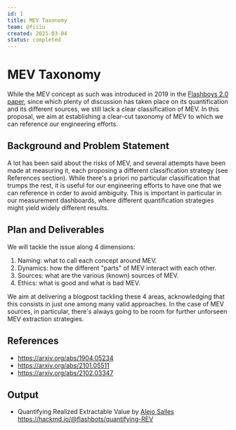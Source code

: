 ```yaml
---
id: 1
title: MEV Taxonomy
team: @fiiiu
created: 2021-03-04
status: completed
---
```


# MEV Taxonomy

While the MEV concept as such was introduced in 2019 in the [Flashboys 2.0 paper](https://arxiv.org/abs/1904.05234), since which plenty of discussion has taken place on its quantification and its different sources, we still lack a clear classification of MEV. In this proposal, we aim at establishing a clear-cut taxonomy of MEV to which we can reference our engineering efforts.

## Background and Problem Statement
A lot has been said about the risks of MEV, and several attempts have been made at measuring it, each proposing a different classification strategy (see References section). While there's a priori no particular classification that trumps the rest, it is useful for our engineering efforts to have one that we can reference in order to avoid ambiguity. This is important in particular in our measurement dashboards, where different quantification strategies might yield widely different results.

## Plan and Deliverables
We will tackle the issue along 4 dimensions:
1. Naming: what to call each concept around MEV.
2. Dynamics: how the different "parts" of MEV interact with each other.
3. Sources: what are the various (known) sources of MEV.
4. Ethics: what is good and what is bad MEV.

We aim at delivering a blogpost tackling these 4 areas, acknowledging that this consists in just one among many valid approaches. In the case of MEV sources, in particular, there's always going to be room for further unforseen MEV extraction strategies.


## References
- https://arxiv.org/abs/1904.05234
- https://arxiv.org/abs/2101.05511
- https://arxiv.org/abs/2102.03347

## Output
- Quantifying Realized Extractable Value by [Alejo Salles](https://twitter.com/fiiiu_) https://hackmd.io/@flashbots/quantifying-REV
